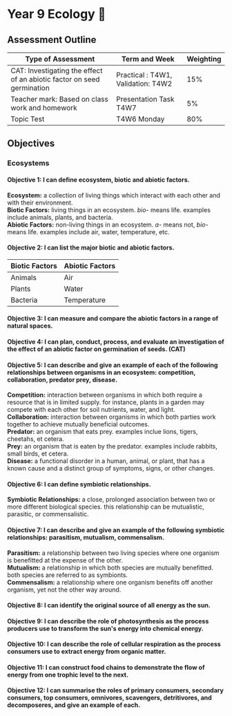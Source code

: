 <head>
  <title>Year 9 Ecology Home</title>
</head>

# Year 9 Ecology 🏡

## Assessment Outline

| Type of Assessment | Term and Week | Weighting |
| ------------------ | ------------- | ---------- |
| CAT: Investigating the effect of an abiotic factor on seed germination | Practical : T4W1, Validation: T4W2 | 15% |
| Teacher mark: Based on class work and homework | Presentation Task T4W7 | 5% |
| Topic Test | T4W6 Monday | 80% |

## Objectives

### Ecosystems

#### Objective 1: I can define ecosystem, biotic and abiotic factors.

__Ecosystem:__ a collection of living things which interact with each other and with their environment.  
__Biotic Factors:__ living things in an ecosystem. *bio-* means life. examples include animals, plants, and bacteria.  
__Abiotic Factors:__ non-living things in an ecosystem. *a-* means not, *bio-* means life. examples include air, water, temperature, etc.  

#### Objective 2: I can list the major biotic and abiotic factors.

| Biotic Factors | Abiotic Factors |
| --- | --- |
| Animals | Air |
| Plants | Water |
| Bacteria | Temperature |

#### Objective 3: I can measure and compare the abiotic factors in a range of natural spaces.



#### Objective 4: I can plan, conduct, process, and evaluate an investigation of the effect of an abiotic factor on germination of seeds. (CAT)



#### Objective 5: I can describe and give an example of each of the following relationships between organisms in an ecosystem: competition, collaboration, predator prey, disease.

__Competition:__ interaction between organisms in which both require a resource that is in limited supply. for instance, plants in a garden may compete with each other for soil nutrients, water, and light.  
__Collaboration:__ interaction between organisms in which both parties work together to achieve mutually beneficial outcomes.  
__Predator:__ an organism that eats prey. examples inclue lions, tigers, cheetahs, et cetera.  
__Prey:__ an organism that is eaten by the predator. examples include rabbits, small birds, et cetera.  
__Disease:__ a functional disorder in a human, animal, or plant, that has a known cause and a distinct group of symptoms, signs, or other changes.  

#### Objective 6: I can define symbiotic relationships.

__Symbiotic Relationships:__ a close, prolonged association between two or more different biological species. this relationship can be mutualistic, parasitic, or commensalistic.

#### Objective 7: I can describe and give an example of the following symbiotic relationships: parasitism, mutualism, commensalism.

__Parasitism:__ a relationship between two living species where one organism is benefitted at the expense of the other.  
__Mutualism:__ a relationship in which both species are mutually benefitted. both species are referred to as symbionts.  
__Commensalism:__ a relationship where one organism benefits off another organism, yet not the other way around.  

#### Objective 8: I can identify the original source of all energy as the sun.



#### Objective 9: I can describe the role of photosynthesis as the process producers use to transform the sun's energy into chemical energy.



#### Objective 10: I can describe the role of cellular respiration as the process consumers use to extract energy from organic matter.



#### Objective 11: I can construct food chains to demonstrate the flow of energy from one trophic level to the next.



#### Objective 12: I can summarise the roles of primary consumers, secondary consumers, top consumers, omnivores, scavengers, detritivores, and decomposeres, and give an example of each.

